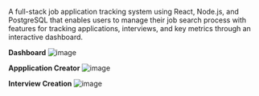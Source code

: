 A full-stack job application tracking system using React, Node.js, and PostgreSQL that enables users to manage their job search process with features for tracking applications, interviews, and key metrics through an interactive dashboard.

**Dashboard**
 ![image](https://github.com/user-attachments/assets/4fbdd012-2cc1-48b0-ad1e-a6aeb220f972)

**Appplication Creator**
![image](https://github.com/user-attachments/assets/83dd8f5e-3c65-4304-9333-da1f9e5cc950)

**Interview Creation**
![image](https://github.com/user-attachments/assets/0410a44c-be52-4c7c-9f2e-c1c22ef17bb9)
